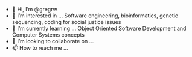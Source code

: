 - 👋 Hi, I’m @gregrw
- 👀 I’m interested in ... Software engineering, bioinformatics, genetic sequencing, coding for social justice issues
- 🌱 I’m currently learning ... Object Oriented Software Development and Computer Systems concepts
- 💞️ I’m looking to collaborate on ...
- 📫 How to reach me ...

<!---
gregrw/gregrw is a ✨ special ✨ repository because its `README.md` (this file) appears on your GitHub profile.
You can click the Preview link to take a look at your changes.
--->
